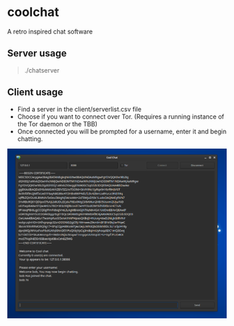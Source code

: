 # coolchat
A retro inspired chat software

## Server usage
> ./chatserver <ip> <port>

## Client usage
* Find a server in the client/serverlist.csv file
* Choose if you want to connect over Tor. (Requires a running instance of the Tor daemon or the TBB)
* Once connected you will be prompted for a username, enter it and begin chatting.

![alt text](demo.png)